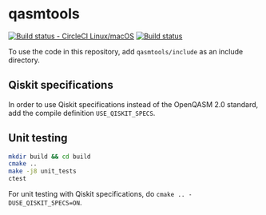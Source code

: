 # qasmtools
[![Build status - CircleCI Linux/macOS](https://circleci.com/gh/softwareQinc/qasmtools.svg?style=svg)](https://circleci.com/gh/softwareQinc/qasmtools)
[![Build status](https://ci.appveyor.com/api/projects/status/yidln2j88dssf4v1?svg=true)](https://ci.appveyor.com/project/vsoftco/qasmtools)

To use the code in this repository, add `qasmtools/include` as an include directory.

## Qiskit specifications
In order to use Qiskit specifications instead of the OpenQASM 2.0 standard, add the compile definition `USE_QISKIT_SPECS`.

## Unit testing
```bash
mkdir build && cd build
cmake ..
make -j8 unit_tests
ctest
```
For unit testing with Qiskit specifications, do `cmake .. -DUSE_QISKIT_SPECS=ON`.
